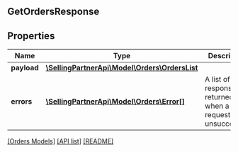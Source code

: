 ## GetOrdersResponse

## Properties

Name | Type | Description | Notes
------------ | ------------- | ------------- | -------------
**payload** | [**\SellingPartnerApi\Model\Orders\OrdersList**](OrdersList.md) |  | [optional]
**errors** | [**\SellingPartnerApi\Model\Orders\Error[]**](Error.md) | A list of error responses returned when a request is unsuccessful. | [optional]

[[Orders Models]](../) [[API list]](../../Api) [[README]](../../../README.md)
